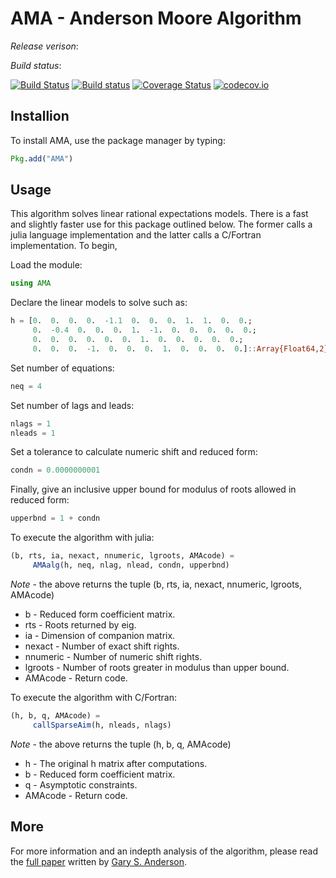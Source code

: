 # AMA - Anderson Moore Algorithm

*Release verison*:

*Build status*:

[![Build Status](https://travis-ci.org/es335mathwiz/AMA.jl.svg?branch=develop)](https://travis-ci.org/es335mathwiz/AMA.jl)
[![Build status](https://ci.appveyor.com/api/projects/status/kh7w0y6d1652t0by/branch/develop?svg=true)](https://ci.appveyor.com/project/GaryAnderson/ama-jl/branch/develop)
[![Coverage Status](https://coveralls.io/repos/github/es335mathwiz/AMA.jl/badge.svg)](https://coveralls.io/github/es335mathwiz/AMA.jl)
[![codecov.io](http://codecov.io/github/es335mathwiz/AMA.jl/coverage.svg?branch=develop)](http://codecov.io/github/es335mathwiz/AMA.jl?branch=develop)

## Installion

To install AMA, use the package manager by typing:

```julia
Pkg.add("AMA")
```

## Usage

This algorithm solves linear rational expectations models. There is a fast and slightly faster use for this package outlined below. The former calls a julia language implementation and the latter calls a C/Fortran implementation. To begin,

Load the module:

```julia
using AMA
```

Declare the linear models to solve such as:

```julia
h = [0.  0.  0.  0.  -1.1  0.  0.  0.  1.  1.  0.  0.;
     0.  -0.4  0.  0.  0.  1.  -1.  0.  0.  0.  0.  0.;
     0.  0.  0.  0.  0.  0.  1.  0.  0.  0.  0.  0.;
     0.  0.  0.  -1.  0.  0.  0.  1.  0.  0.  0.  0.]::Array{Float64,2}
```

Set number of equations:

```julia
neq = 4
```

Set number of lags and leads:

```julia
nlags = 1
nleads = 1
```

Set a tolerance to calculate numeric shift and reduced form:

```julia
condn = 0.0000000001
```

Finally, give an inclusive upper bound for modulus of roots allowed in reduced form:

```julia
upperbnd = 1 + condn
```

To execute the algorithm with julia: 

```julia
(b, rts, ia, nexact, nnumeric, lgroots, AMAcode) =
     AMAalg(h, neq, nlag, nlead, condn, upperbnd)
```
*Note* - the above returns the tuple (b, rts, ia, nexact, nnumeric, lgroots, AMAcode)
<ul>
  <li>	b         -  Reduced form coefficient matrix.<br />                      </li>
  <li>	rts       -  Roots returned by eig.<br />                                </li>
  <li>	ia        -  Dimension of companion matrix.<br />                        </li>
  <li>	nexact    -  Number of exact shift rights.<br />                         </li>
  <li>	nnumeric  -  Number of numeric shift rights.<br />                       </li>
  <li>	lgroots   -  Number of roots greater in modulus than upper bound.<br />  </li>
  <li>  AMAcode   -  Return code.<br />                                          </li>
</ul>

To execute the algorithm with C/Fortran:

```julia
(h, b, q, AMAcode) = 
     callSparseAim(h, nleads, nlags)
```

*Note* - the above returns the tuple (h, b, q, AMAcode)<br />
<ul>
  <li>  h         -  The original h matrix after computations.<br />  </li>
  <li>	b         -  Reduced form coefficient matrix.<br />           </li>
  <li>  q         -  Asymptotic constraints.<br />                    </li>
  <li>	AMAcode   -  Return code.                                     </li>
</ul>

## More

For more information and an indepth analysis of the algorithm, please read the [full paper](https://www.federalreserve.gov/pubs/feds/2010/201013/201013pap.pdf) written by [Gary S. Anderson](https://github.com/es335mathwiz).
